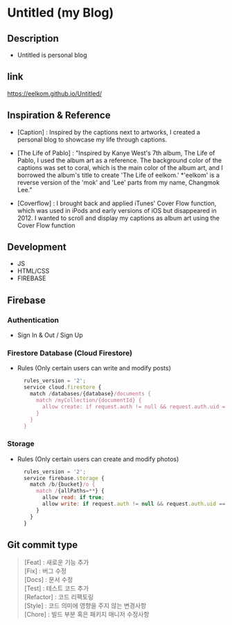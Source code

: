 # Untitled (my Blog)

## Description
- Untitled is personal blog

## link
https://eelkom.github.io/Untitled/

## Inspiration & Reference
- [Caption] : Inspired by the captions next to artworks, I created a personal blog to showcase my life through captions.

- [The Life of Pablo] : "Inspired by Kanye West's 7th album, The Life of Pablo, I used the album art as a reference. The background color of the captions was set to coral, which is the main color of the album art, and I borrowed the album's title to create 'The Life of eelkom.'  *'eelkom' is a reverse version of the 'mok' and 'Lee' parts from my name, Changmok Lee."
  
- [Coverflow] : I brought back and applied iTunes' Cover Flow function, which was used in iPods and early versions of iOS but disappeared in 2012. I wanted to scroll and display my captions as album art using the Cover Flow function

## Development
- JS
- HTML/CSS
- FIREBASE



## Firebase

### Authentication
- Sign In & Out / Sign Up

### Firestore Database (Cloud Firestore)
- Rules (Only certain users can write and modify posts)
  ```javascript
    rules_version = '2';
    service cloud.firestore {
      match /databases/{database}/documents {
        match /myCollection/{documentId} {
          allow create: if request.auth != null && request.auth.uid == '특정 사용자 UID';
        }
      }
    }
  ```
### Storage
- Rules (Only certain users can create and modify photos)
  ```javascript
    rules_version = '2';
    service firebase.storage {
      match /b/{bucket}/o {
        match /{allPaths=**} {
          allow read: if true;
          allow write: if request.auth != null && request.auth.uid == "특정 사용자 UID";
        }
      }
    }
  ```
## Git commit type

> [Feat] : 새로운 기능 추가  
> [Fix] : 버그 수정  
> [Docs] : 문서 수정  
> [Test] : 테스트 코드 추가  
> [Refactor] : 코드 리팩토링  
> [Style] : 코드 의미에 영향을 주지 않는 변경사항  
> [Chore] : 빌드 부분 혹은 패키지 매니저 수정사항  
